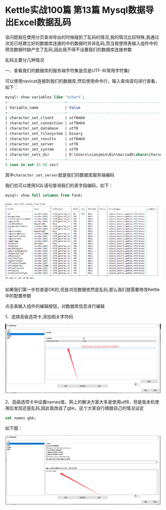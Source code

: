 # Kettle实战100篇 第13篇 Mysql数据导出Excel数据乱码

该问题我在使用分页查询导出的时候碰到了乱码的情况,我的情况比较特殊,我通过浏览已经建立好的数据库连接的中的数据时并非乱码,而当我使用表输入组件中的预览数据时缺产生了乱码,因此我不得不设置我们的数据库连接参数

乱码主要分几种情况

一、查看我们的数据库的服务端字符集是否是UTF-8(常用字符集)

可以使用navicat连接到我们的数据库,然后使用命令行，输入查询语句进行查看，如下：

```sql
mysql> show variables like '%char%';
+--------------------------+-----------------------------------------------+
| Variable_name            | Value                                         |
+--------------------------+-----------------------------------------------+
| character_set_client     | utf8mb4                                       |
| character_set_connection | utf8mb4                                       |
| character_set_database   | utf8                                          |
| character_set_filesystem | binary                                        |
| character_set_results    | utf8mb4                                       |
| character_set_server     | utf8                                          |
| character_set_system     | utf8                                          |
| character_sets_dir       | D:\Users\xiaoymin\Bin\mariadb\share\charsets\ |
+--------------------------+-----------------------------------------------+
8 rows in set (0.08 sec)
```

其中`character_set_server`就是我们的数据库服务端编码

我们也可以使用SQL语句查询我们的表字段编码，如下：

```SQL
mysql> show full columns from fund;
```

![](kiadbtoexcel-21.png)

如果我们第一步检查是OK的,但是浏览数据依然是乱码,那么我们就需要修改Kettle中的配置参数

点击表输入组件的编辑按钮，对数据库信息进行编辑

1、选择高级选项卡,添加相关字符码

![](kiadbtoexcel-19.png)

2、高级选项卡中设置names值，网上的解决方案大多是使用utf8，但是我本机使用后发现还是乱码,因此我改成了gbk，这个大家自行根据自己的情况设定

```SQL
set names gbk;
```

如下图：

![](kiadbtoexcel-20.png)